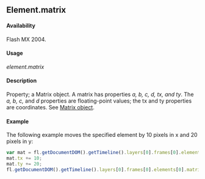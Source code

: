 ## Element.matrix

#### Availability

Flash MX 2004.

#### Usage

*element.matrix*

#### Description

Property; a Matrix object. A matrix has properties *a, b, c, d, tx, and ty*. The *a, b, c,* and *d* properties are floating-point values; the tx and ty properties are coordinates. See [Matrix object](../Matrix_object/Matrix_summary.md).

#### Example

The following example moves the specified element by 10 pixels in x and 20 pixels in y:

```javascript
var mat = fl.getDocumentDOM().getTimeline().layers[0].frames[0].elements[0].matrix;
mat.tx += 10;
mat.ty += 20;
fl.getDocumentDOM().getTimeline().layers[0].frames[0].elements[0].matrix = mat;
```
